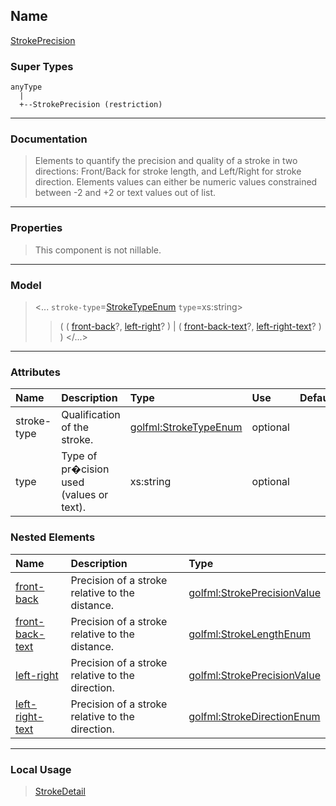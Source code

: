 ## Name ##

[StrokePrecision](CStrokePrecision.md)
### Super Types ###
```
anyType
  |
  +--StrokePrecision (restriction)
```


---


### Documentation ###


> Elements to quantify the precision and quality of a stroke in two directions:
> Front/Back for stroke length, and Left/Right for stroke direction.
> Elements values can either be numeric values constrained between -2 and +2 or text values out of list.


---



### Properties ###

> This component is not nillable.

---


### Model ###

> <...  `stroke-type`=[StrokeTypeEnum](SStrokeTypeEnum.md)  `type`=xs:string>
> > ( ( [front-back](SStrokePrecisionValue.md)?, [left-right](SStrokePrecisionValue.md)? ) | ( [front-back-text](SStrokeLengthEnum.md)?, [left-right-text](SStrokeDirectionEnum.md)? ) )
> > </...>

---


### Attributes ###

| **Name** | **Description** | **Type** | **Use** | **Default** | **Fixed** | **Form** |
|:---------|:----------------|:---------|:--------|:------------|:----------|:---------|
| stroke-type |  				Qualification of the stroke.			 | [golfml:StrokeTypeEnum](SStrokeTypeEnum.md) | optional |  |  | unqualified |
| type |  				Type of pr�cision used (values or text).			 | xs:string | optional |  |  | unqualified |

### Nested Elements ###

| **Name** | **Description** | **Type** |
|:---------|:----------------|:---------|
| [front-back](SStrokePrecisionValue.md) |  						Precision of a stroke relative to the distance.					 | [golfml:StrokePrecisionValue](SStrokePrecisionValue.md) |
| [front-back-text](SStrokeLengthEnum.md) |  						Precision of a stroke relative to the distance.					 | [golfml:StrokeLengthEnum](SStrokeLengthEnum.md) |
| [left-right](SStrokePrecisionValue.md) |  						Precision of a stroke relative to the direction.					 | [golfml:StrokePrecisionValue](SStrokePrecisionValue.md) |
| [left-right-text](SStrokeDirectionEnum.md) |  						Precision of a stroke relative to the direction.					 | [golfml:StrokeDirectionEnum](SStrokeDirectionEnum.md) |


---


### Local Usage ###

> [StrokeDetail](CStrokeDetail.md)